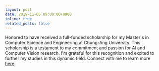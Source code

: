 ```yaml
---
layout: post
date: 2019-11-05 09:00:00+0900
inline: true
related_posts: false
---
```


Honored to have received a full-funded scholarship for my Master's in Computer Science and Engineering at Chung-Ang University. This scholarship is a testament to my commitment and passion for AI and Computer Vision research. I'm grateful for this recognition and excited to further my studies in this dynamic field. Connect with me to learn more [here](https://www.linkedin.com/in/usmanasimsaikhu/).
